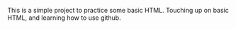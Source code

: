 This is a simple project to practice some basic HTML. Touching up on basic HTML, and learning how to use github.

